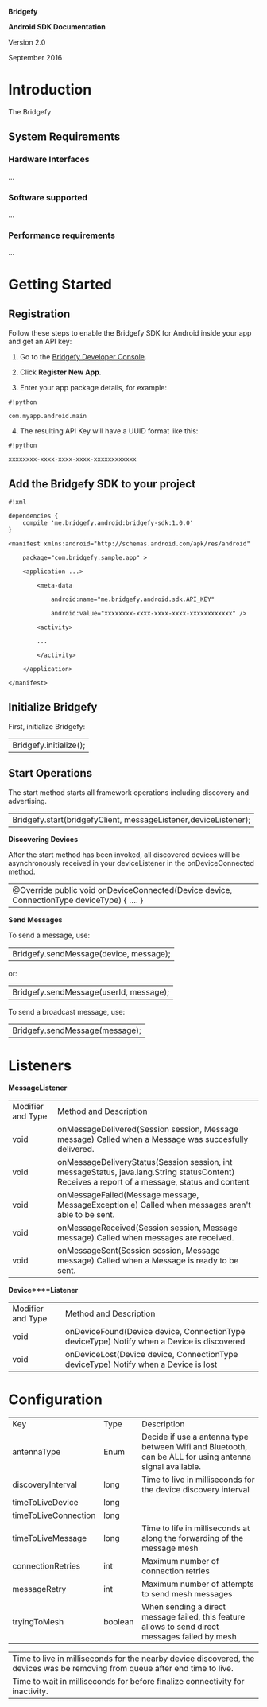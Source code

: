 
**Bridgefy**


**Android SDK Documentation**


Version 2.0


September 2016

# Introduction

The Bridgefy 

## System Requirements

### Hardware Interfaces

...

### Software supported

...

### Performance requirements

...

# Getting Started

## **Registration**

Follow these steps to enable the Bridgefy SDK for Android inside your app and get an API key:

1. Go to the [Bridgefy Developer Console](http://bridgefy.me).

2. Click **Register New App**.

3. Enter your app package details, for example:


```
#!python

com.myapp.android.main
```


4. The resulting API Key will have a UUID format like this:


```
#!python

xxxxxxxx-xxxx-xxxx-xxxx-xxxxxxxxxxxx
```


## **Add the Bridgefy SDK to your project**


```
#!xml

dependencies {
    compile 'me.bridgefy.android:bridgefy-sdk:1.0.0'
}

<manifest xmlns:android="http://schemas.android.com/apk/res/android"

    package="com.bridgefy.sample.app" >

    <application ...>

        <meta-data

            android:name="me.bridgefy.android.sdk.API_KEY"

            android:value="xxxxxxxx-xxxx-xxxx-xxxx-xxxxxxxxxxxx" />

        <activity>

        ...

        </activity>

    </application>

</manifest>

```

## **Initialize Bridgefy**

First, initialize Bridgefy:

<table>
  <tr>
    <td>Bridgefy.initialize();
</td>
  </tr>
</table>


## **Start Operations**

The start method starts all framework operations including discovery and advertising.

<table>
  <tr>
    <td>Bridgefy.start(bridgefyClient, messageListener,deviceListener);</td>
  </tr>
</table>


**Discovering Devices**

After the start method has been invoked, all discovered devices will be asynchronously received in your deviceListener in the onDeviceConnected method.  

<table>
  <tr>
    <td>@Override
public void onDeviceConnected(Device device, ConnectionType deviceType) {
….
}</td>
  </tr>
</table>


**Send Messages**

To send a message, use:

<table>
  <tr>
    <td>Bridgefy.sendMessage(device, message);</td>
  </tr>
</table>


or:

<table>
  <tr>
    <td>Bridgefy.sendMessage(userId, message);</td>
  </tr>
</table>


To send a broadcast  message, use:

<table>
  <tr>
    <td>Bridgefy.sendMessage(message);</td>
  </tr>
</table>


# Listeners

**MessageListener**

<table>
  <tr>
    <td>Modifier and Type</td>
    <td>Method and Description</td>
  </tr>
  <tr>
    <td>void</td>
    <td>onMessageDelivered(Session session, Message message)
Called when a Message was succesfully delivered.</td>
  </tr>
  <tr>
    <td>void</td>
    <td>onMessageDeliveryStatus(Session session, int messageStatus, java.lang.String statusContent)
Receives a report of a message, status and content</td>
  </tr>
  <tr>
    <td>void</td>
    <td>onMessageFailed(Message message, MessageException e)
Called when messages aren't able to be sent.</td>
  </tr>
  <tr>
    <td>void</td>
    <td>onMessageReceived(Session session, Message message)
Called when messages are received.</td>
  </tr>
  <tr>
    <td>void</td>
    <td>onMessageSent(Session session, Message message)
Called when a Message is ready to be sent.</td>
  </tr>
</table>


**Device****Listener**

<table>
  <tr>
    <td>Modifier and Type</td>
    <td>Method and Description</td>
  </tr>
  <tr>
    <td>void</td>
    <td>onDeviceFound(Device device, ConnectionType deviceType)
Notify when a Device is discovered</td>
  </tr>
  <tr>
    <td>void</td>
    <td>onDeviceLost(Device device, ConnectionType deviceType)
Notify when a Device is lost</td>
  </tr>
</table>


# Configuration

<table>
  <tr>
    <td>Key</td>
    <td>Type</td>
    <td>Description</td>
  </tr>
  <tr>
    <td>antennaType</td>
    <td>Enum</td>
    <td>Decide if use a antenna type between Wifi and Bluetooth, can be ALL for using antenna signal available.</td>
  </tr>
  <tr>
    <td>discoveryInterval</td>
    <td>long</td>
    <td>Time to live in milliseconds for the device discovery interval</td>
  </tr>
  <tr>
    <td>timeToLiveDevice</td>
    <td>long</td>
    <td></td>
  </tr>
  <tr>
    <td>timeToLiveConnection</td>
    <td>long</td>
    <td></td>
  </tr>
  <tr>
    <td>timeToLiveMessage</td>
    <td>long</td>
    <td>Time to life in milliseconds at along the forwarding of the message mesh</td>
  </tr>
  <tr>
    <td>connectionRetries</td>
    <td>int</td>
    <td>Maximum number of connection retries</td>
  </tr>
  <tr>
    <td>messageRetry</td>
    <td>int</td>
    <td>Maximum number of attempts to send mesh messages</td>
  </tr>
  <tr>
    <td>tryingToMesh</td>
    <td>boolean</td>
    <td>When sending a direct message failed, this feature allows to send direct messages failed by mesh</td>
  </tr>
</table>


<table>
  <tr>
    <td>Time to live in milliseconds for the nearby device discovered, the devices was be removing from queue after end time to live.</td>
  </tr>
  <tr>
    <td>Time to wait in milliseconds for before finalize connectivity for inactivity.</td>
  </tr>
</table>